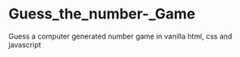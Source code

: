 # Guess_the_number-_Game
Guess a computer generated number game in vanilla html, css and javascript
